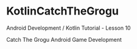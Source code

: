 # KotlinCatchTheGrogu

Android Development / Kotlin Tutorial - Lesson 10

Catch The Grogu Android Game Development

